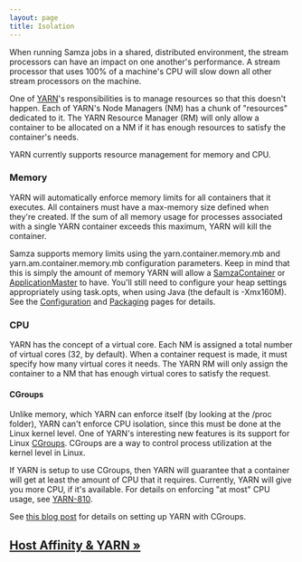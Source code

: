 ```yaml
---
layout: page
title: Isolation
---
```

<!--
   Licensed to the Apache Software Foundation (ASF) under one or more
   contributor license agreements.  See the NOTICE file distributed with
   this work for additional information regarding copyright ownership.
   The ASF licenses this file to You under the Apache License, Version 2.0
   (the "License"); you may not use this file except in compliance with
   the License.  You may obtain a copy of the License at

       http://www.apache.org/licenses/LICENSE-2.0

   Unless required by applicable law or agreed to in writing, software
   distributed under the License is distributed on an "AS IS" BASIS,
   WITHOUT WARRANTIES OR CONDITIONS OF ANY KIND, either express or implied.
   See the License for the specific language governing permissions and
   limitations under the License.
-->

When running Samza jobs in a shared, distributed environment, the stream processors can have an impact on one another's performance. A stream processor that uses 100% of a machine's CPU will slow down all other stream processors on the machine.

One of [YARN](http://hadoop.apache.org/docs/current/hadoop-yarn/hadoop-yarn-site/YARN.html)'s responsibilities is to manage resources so that this doesn't happen. Each of YARN's Node Managers (NM) has a chunk of "resources" dedicated to it. The YARN Resource Manager (RM) will only allow a container to be allocated on a NM if it has enough resources to satisfy the container's needs.

YARN currently supports resource management for memory and CPU.

### Memory

YARN will automatically enforce memory limits for all containers that it executes. All containers must have a max-memory size defined when they're created. If the sum of all memory usage for processes associated with a single YARN container exceeds this maximum, YARN will kill the container.

Samza supports memory limits using the yarn.container.memory.mb and yarn.am.container.memory.mb configuration parameters. Keep in mind that this is simply the amount of memory YARN will allow a [SamzaContainer](../container/samza-container.html) or [ApplicationMaster](application-master.html) to have. You'll still need to configure your heap settings appropriately using task.opts, when using Java (the default is -Xmx160M). See the [Configuration](../jobs/configuration.html) and [Packaging](../jobs/packaging.html) pages for details.

### CPU

YARN has the concept of a virtual core. Each NM is assigned a total number of virtual cores (32, by default). When a container request is made, it must specify how many virtual cores it needs. The YARN RM will only assign the container to a NM that has enough virtual cores to satisfy the request.

#### CGroups

Unlike memory, which YARN can enforce itself (by looking at the /proc folder), YARN can't enforce CPU isolation, since this must be done at the Linux kernel level. One of YARN's interesting new features is its support for Linux [CGroups](https://www.kernel.org/doc/Documentation/cgroup-v1/cgroups.txt). CGroups are a way to control process utilization at the kernel level in Linux.

If YARN is setup to use CGroups, then YARN will guarantee that a container will get at least the amount of CPU that it requires. Currently, YARN will give you more CPU, if it's available. For details on enforcing "at most" CPU usage, see [YARN-810](https://issues.apache.org/jira/browse/YARN-810).

See [this blog post](http://riccomini.name/posts/hadoop/2013-06-14-yarn-with-cgroups/) for details on setting up YARN with CGroups.

## [Host Affinity &amp; YARN &raquo;](../yarn/yarn-host-affinity.html)
